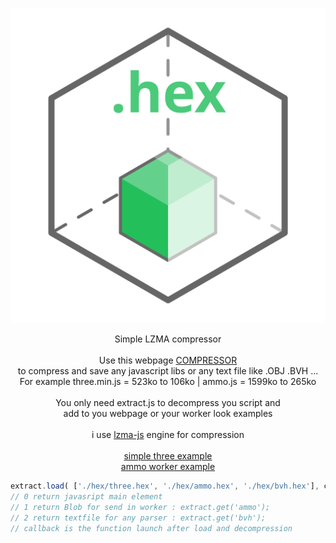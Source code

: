 <p align="center"><a href="https://lo-th.github.io/hex/"><img src="./assets/icon.svg"/></a></p>

<p align="center">Simple LZMA compressor<br><br>
Use this webpage <a href="http://lo-th.github.io/hex/">COMPRESSOR</a><br>
to compress and save any javascript libs or any text file like .OBJ .BVH ...<br>
For example three.min.js = 523ko to 106ko | ammo.js = 1599ko to 265ko<br><br>
You only need extract.js to decompress you script and<br>
add to you webpage or your worker look examples<br><br>
i use <a href="https://github.com/LZMA-JS/LZMA-JS">lzma-js</a> engine for compression<br><br>
<a href="https://lo-th.github.io/hex/examples/three_test.html">simple three example</a><br>
<a href="https://lo-th.github.io/hex/examples/ammo_test.html">ammo worker example</a><br>
</p>

```javascript
extract.load( ['./hex/three.hex', './hex/ammo.hex', './hex/bvh.hex'], callback, [0,1,2] );
// 0 return javasript main element
// 1 return Blob for send in worker : extract.get('ammo');
// 2 return textfile for any parser : extract.get('bvh'); 
// callback is the function launch after load and decompression
```
